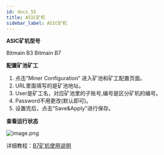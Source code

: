 ```yaml
---
id: docs_55
title: ASIC矿机
sidebar_label: ASIC矿机
---
```


**ASIC矿机型号**

Bitmain B3
Bitmain B7

**配置矿池矿工**

1. 点击”Miner Configuration“ 进入矿池和矿工配置页面。
2. URL里面填写的是矿池地址。
3. User是矿工名，对应矿池里的子账号,编号是区分矿机的编号。
4. Password不用更改(默认即可)。
5. 设置完后，点击“Save&Apply"进行保存。

**查看运行状态**

![image.png](59.png)

详细教程：[B7矿机使用说明](https://support.bitmain.com/hc/zh-cn/articles/360020739874-B7%E7%9F%BF%E6%9C%BA%E4%BD%BF%E7%94%A8%E8%AF%B4%E6%98%8E)

